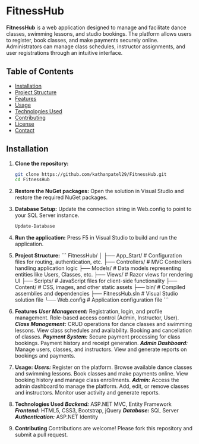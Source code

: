 # FitnessHub

**FitnessHub** is a web application designed to manage and facilitate dance classes, swimming lessons, and studio bookings. The platform allows users to register, book classes, and make payments securely online. Administrators can manage class schedules, instructor assignments, and user registrations through an intuitive interface.

## Table of Contents

- [Installation](#installation)
- [Project Structure](#project-structure)
- [Features](#features)
- [Usage](#usage)
- [Technologies Used](#technologies-used)
- [Contributing](#contributing)
- [License](#license)
- [Contact](#contact)

## Installation

1. **Clone the repository:**
   ```bash
   git clone https://github.com/kathanpatel29/FitnessHub.git
   cd FitnessHub

2. **Restore the NuGet packages:**
    Open the solution in Visual Studio and restore the required NuGet packages.

3. **Database Setup:**
    Update the connection string in Web.config to point to your SQL Server instance.
   ```bash
   Update-Database

4. **Run the application:**
    Press F5 in Visual Studio to build and run the application.

5. **Project Structure:**
   \```
FitnessHub/
│
├── App_Start/                # Configuration files for routing, authentication, etc.
├── Controllers/              # MVC Controllers handling application logic
├── Models/                   # Data models representing entities like Users, Classes, etc.
├── Views/                    # Razor views for rendering UI
├── Scripts/                  # JavaScript files for client-side functionality
├── Content/                  # CSS, images, and other static assets
├── bin/                      # Compiled assemblies and dependencies
├── FitnessHub.sln            # Visual Studio solution file
└── Web.config                # Application configuration file
\```

6. **Features**
   ***User Management:*** Registration, login, and profile management. Role-based access control (Admin, Instructor, User).
   ***Class Management:*** CRUD operations for dance classes and swimming lessons. View class schedules and availability. Booking and cancellation of classes.
   ***Payment System:*** Secure payment processing for class bookings. Payment history and receipt generation.
   ***Admin Dashboard:*** Manage users, classes, and instructors. View and generate reports on bookings and payments.

7. **Usage:**
    ***Users:*** Register on the platform. Browse available dance classes and swimming lessons. Book classes and make payments online. View booking history and manage class enrollments.
    ***Admin:*** Access the admin dashboard to manage the platform. Add, edit, or remove classes and instructors. Monitor user activity and generate reports.

8. **Technologies Used**
  ***Backend:*** ASP.NET MVC, Entity Framework
  ***Frontend:*** HTML5, CSS3, Bootstrap, jQuery
  ***Database:*** SQL Server
  ***Authentication:*** ASP.NET Identity

9. **Contributing**
  Contributions are welcome! Please fork this repository and submit a pull request.
  
